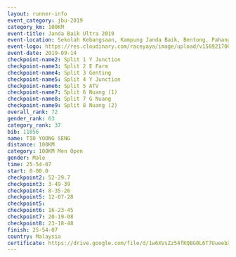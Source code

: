 ```yaml
---
layout: runner-info 
event_category: jbu-2019 
category_km: 100KM 
event-title: Janda Baik Ultra 2019
event-location: Sekolah Kebangsaan, Kampung Janda Baik, Bentong, Pahang, Malaysia 
event-logo: https://res.cloudinary.com/raceyaya/image/upload/v1569217009/logo/janda-baik_vch1pc.jpg 
event-date: 2019-09-14 
checkpoint-name2: Split 1 Y Junction 
checkpoint-name3: Split 2 E Farm 
checkpoint-name4: Split 3 Genting 
checkpoint-name5: Split 4 Y Junction 
checkpoint-name6: Split 5 ATV 
checkpoint-name7: Split 6 Nuang (1) 
checkpoint-name8: Split 7 G Nuang 
checkpoint-name9: Split 8 Nuang (2) 
overall_rank: 72
gender_rank: 63
category_rank: 37
bib: 11056
name: TIO YOONG SENG
distance: 100KM
category: 100KM Men Open
gender: Male
time: 25-54-07
start: 0-00.0
checkpoint2: 52-29.7
checkpoint3: 3-49-39
checkpoint4: 8-35-26
checkpoint5: 12-07-28
checkpoint5: 
checkpoint6: 16-23-45
checkpoint7: 20-19-08
checkpoint8: 23-18-48
finish: 25-54-07
country: Malaysia
certificate: https://drive.google.com/file/d/1w6XVsZz54fKQBG0L6T7UueebXZeeIklD/view?usp=sharing
---
```

